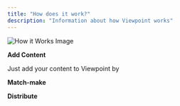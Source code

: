 ```yaml
---
title: "How does it work?"
description: "Information about how Viewpoint works"
---
```


![How it Works Image](/assets/content/3stephowto.png)

**Add Content**

Just add your content to Viewpoint by 

**Match-make**


**Distribute**


